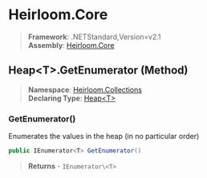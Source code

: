 # Heirloom.Core

> **Framework**: .NETStandard,Version=v2.1  
> **Assembly**: [Heirloom.Core][0]

## Heap\<T>.GetEnumerator (Method)

> **Namespace**: [Heirloom.Collections][0]  
> **Declaring Type**: [Heap\<T>][1]

### GetEnumerator()

Enumerates the values in the heap (in no particular order)

```cs
public IEnumerator<T> GetEnumerator()
```

> **Returns** - `IEnumerator\<T>`

[0]: ../../../Heirloom.Core.md
[1]: ../Heap[T].md
